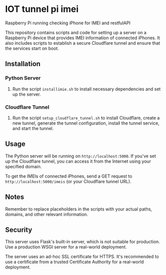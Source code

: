 # IOT tunnel pi imei 
 Raspberry Pi running checking iPhone for IMEI and restfulAPI
 
This repository contains scripts and code for setting up a server on a Raspberry Pi device that provides IMEI information of connected iPhones. It also includes scripts to establish a secure Cloudflare tunnel and ensure that the services start on boot.

## Installation

### Python Server

1. Run the script `installimie.sh` to install necessary dependencies and set up the server. 

### Cloudflare Tunnel

1. Run the script `setup_cloudflare_tunnel.sh` to install Cloudflare, create a new tunnel, generate the tunnel configuration, install the tunnel service, and start the tunnel.

## Usage

The Python server will be running on `http://localhost:5000`. If you've set up the Cloudflare tunnel, you can access it from the Internet using your specified domain.

To get the IMEIs of connected iPhones, send a GET request to `http://localhost:5000/imeis` (or your Cloudflare tunnel URL).

## Notes

Remember to replace placeholders in the scripts with your actual paths, domains, and other relevant information.

## Security

This server uses Flask's built-in server, which is not suitable for production. Use a production WSGI server for a real-world deployment.

The server uses an ad-hoc SSL certificate for HTTPS. It's recommended to use a certificate from a trusted Certificate Authority for a real-world deployment.

